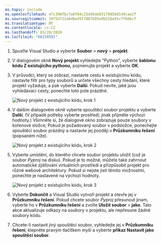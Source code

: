 ```yaml
---
ms.topic: include
ms.openlocfilehash: 47c390fbc7a6f84c25d4bde0317985bd149cae2f
ms.sourcegitcommit: 2975d722a6d6e45f7887b05e9b526e91cffb0bcf
ms.translationtype: MT
ms.contentlocale: cs-CZ
ms.lasthandoff: 03/20/2020
ms.locfileid: "68159591"
---
```

1. Spusťte Visual Studio a vyberte **Soubor** > **nový** > **projekt**.

1. V dialogovém okně **Nový projekt** vyhledejte "Python", vyberte **šablonu kódu Z existujícího pythonu,** pojmenujte projekt a vyberte **OK**.

1. V průvodci, který se zobrazí, nastavte cestu k existujícímu kódu, nastavte filtr pro typy souborů a určete všechny cesty hledání, které projekt vyžaduje, a pak vyberte **Další**. Pokud nevíte, jaké jsou vyhledávací cesty, ponechte toto pole prázdné.

    ![Nový projekt z existujícího kódu, krok 1](../media/projects-from-existing-1.png)

1. V dalším dialogovém okně vyberte spouštěcí soubor projektu a vyberte **Další**. (V případě potřeby vyberte prostředí; jinak přijměte výchozí hodnoty.) Všimněte si, že dialogové okno zobrazuje pouze soubory v kořenové složce; Pokud je požadovaný soubor v podsložce, ponechejte spouštěcí soubor prázdný a nastavte jej později v **Průzkumníku řešení** (popsaném níže).

    ![Nový projekt z existujícího kódu, krok 2](../media/projects-from-existing-2.png)

1. Vyberte umístění, do kterého chcete soubor projektu uložit (což je soubor *Pyproj* na disku). Pokud je to možné, můžete také zahrnout automatické zjišťování virtuálních prostředí a přizpůsobit projekt pro různé webové architektury. Pokud si nejste jisti těmito možnostmi, ponechte je nastavené na výchozí hodnoty.

    ![Nový projekt z existujícího kódu, krok 3](../media/projects-from-existing-3.png)

1. Vyberte **Dokončit** a Visual Studio vytvoří projekt a otevře jej v **Průzkumníku řešení**. Pokud chcete soubor *Pyproj* přesunout jinam, vyberte ho v **Průzkumníku řešení** a zvolte **Uložit soubor** > **jako**. Tato akce aktualizuje odkazy na soubory v projektu, ale nepřesune žádné soubory kódu.

1. Chcete-li nastavit jiný spouštěcí soubor, vyhledejte jej v **Průzkumníku řešení**, klepněte pravým tlačítkem myši a vyberte **příkaz Nastavit jako spouštěcí soubor**.